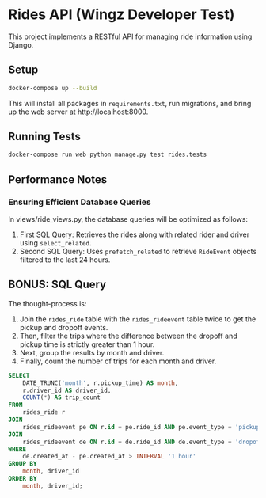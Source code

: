 # Rides API (Wingz Developer Test)

This project implements a RESTful API for managing ride information using Django.

## Setup
```bash
docker-compose up --build
```
This will install all packages in `requirements.txt`, run migrations, and bring up the web server at http://localhost:8000.

## Running Tests
```bash
docker-compose run web python manage.py test rides.tests
```

## Performance Notes
### Ensuring Efficient Database Queries
In views/ride_views.py, the database queries will be optimized as follows:
1. First SQL Query: Retrieves the rides along with related rider and driver using `select_related`.
2. Second SQL Query: Uses `prefetch_related` to retrieve `RideEvent` objects filtered to the last 24 hours.

## BONUS: SQL Query
The thought-process is:
1. Join the `rides_ride` table with the `rides_rideevent` table twice to get the pickup and dropoff events.
2. Then, filter the trips where the difference between the dropoff and pickup time is strictly greater than 1 hour.
3. Next, group the results by month and driver.
4. Finally, count the number of trips for each month and driver.

```sql
SELECT 
    DATE_TRUNC('month', r.pickup_time) AS month,
    r.driver_id AS driver_id,
    COUNT(*) AS trip_count
FROM 
    rides_ride r
JOIN 
    rides_rideevent pe ON r.id = pe.ride_id AND pe.event_type = 'pickup'
JOIN 
    rides_rideevent de ON r.id = de.ride_id AND de.event_type = 'dropoff'
WHERE 
    de.created_at - pe.created_at > INTERVAL '1 hour'
GROUP BY 
    month, driver_id
ORDER BY 
    month, driver_id;
```
